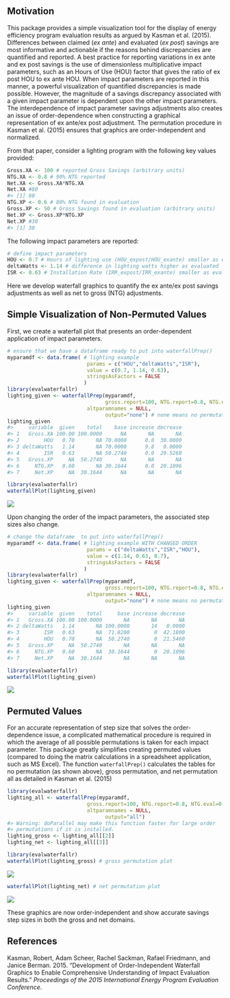 <!-- README.md is generated from README.Rmd. Please edit that file -->
Motivation
----------

This package provides a simple visualization tool for the display of energy efficiency program evaluation results as argued by Kasman et al. (2015). Differences between claimed (*ex ante*) and evaluated (*ex post*) savings are most informative and actionable if the reasons behind discrepancies are quantified and reported. A best practice for reporting variations in ex ante and ex post savings is the use of dimensionless multiplicative impact parameters, such as an Hours of Use (HOU) factor that gives the ratio of ex post HOU to ex ante HOU. When impact parameters are reported in this manner, a powerful visualization of quantified discrepancies is made possible. However, the magnitude of a savings discrepancy associated with a given impact parameter is dependent upon the other impact parameters. The interdependence of impact parameter savings adjustments also creates an issue of order-dependence when constructing a graphical representation of ex ante/ex post adjustment. The permutation procedure in Kasman et al. (2015) ensures that graphics are order-independent and normalized.

From that paper, consider a lighting program with the following key values provided:

``` r
Gross.XA <- 100 # reported Gross Savings (arbitrary units)
NTG.XA <- 0.8 # 90% NTG reported
Net.XA <- Gross.XA*NTG.XA
Net.XA #80
#> [1] 80
NTG.XP <- 0.6 # 80% NTG found in evaluation
Gross.XP <- 50 # Gross Savings found in evaluation (arbitrary units)
Net.XP <- Gross.XP*NTG.XP
Net.XP #30
#> [1] 30
```

The following impact parameters are reported:

``` r
# define impact parameters
HOU <- 0.7 # Hours of lighting use (HOU_expost/HOU_exante) smaller as evaluated
deltaWatts <- 1.14 # difference in lighting watts higher as evaluated
ISR <- 0.63 # Installation Rate (IRR_expost/IRR_exante) smaller as evaluated
```

Here we develop waterfall graphics to quantify the ex ante/ex post savings adjustments as well as net to gross (NTG) adjustments.

Simple Visualization of Non-Permuted Values
-------------------------------------------

First, we create a waterfall plot that presents an order-dependent application of impact parameters.

``` r
# ensure that we have a dataframe ready to put into waterfallPrep()
myparamdf <- data.frame( # lighting example
                          params = c("HOU","deltaWatts","ISR"),
                          value = c(0.7, 1.14, 0.63),
                          stringsAsFactors = FALSE
                         )
library(evalwaterfallr)
lighting_given <- waterfallPrep(myparamdf, 
                                gross.report=100, NTG.report=0.8, NTG.eval=0.6,
                          altparamnames = NULL,
                                output="none") # none means no permutation
lighting_given
#>     variable  given    total    base increase decrease
#> 1   Gross.XA 100.00 100.0000      NA       NA       NA
#> 2        HOU   0.70       NA 70.0000      0.0  30.0000
#> 3 deltaWatts   1.14       NA 70.0000      9.8   0.0000
#> 4        ISR   0.63       NA 50.2740      0.0  29.5260
#> 5   Gross.XP     NA  50.2740      NA       NA       NA
#> 6     NTG.XP   0.60       NA 30.1644      0.0  20.1096
#> 7     Net.XP     NA  30.1644      NA       NA       NA
```

``` r
library(evalwaterfallr)
waterfallPlot(lighting_given)
```

![](README-unnamed-chunk-5-1.png)

Upon changing the order of the impact parameters, the associated step sizes also change.

``` r
# change the dataframe  to put into waterfallPrep()
myparamdf <- data.frame( # lighting example WITH CHANGED ORDER
                          params = c("deltaWatts","ISR","HOU"),
                          value = c(1.14, 0.63, 0.7),
                          stringsAsFactors = FALSE
                         )
library(evalwaterfallr)
lighting_given <- waterfallPrep(myparamdf, 
                                gross.report=100, NTG.report=0.8, NTG.eval=0.6,
                          altparamnames = NULL,
                                output="none") # none means no permutation
lighting_given
#>     variable  given    total     base increase decrease
#> 1   Gross.XA 100.00 100.0000       NA       NA       NA
#> 2 deltaWatts   1.14       NA 100.0000       14   0.0000
#> 3        ISR   0.63       NA  71.8200        0  42.1800
#> 4        HOU   0.70       NA  50.2740        0  21.5460
#> 5   Gross.XP     NA  50.2740       NA       NA       NA
#> 6     NTG.XP   0.60       NA  30.1644        0  20.1096
#> 7     Net.XP     NA  30.1644       NA       NA       NA
```

``` r
library(evalwaterfallr)
waterfallPlot(lighting_given)
```

![](README-unnamed-chunk-7-1.png)

Permuted Values
---------------

For an accurate representation of step size that solves the order-dependence issue, a complicated mathematical procedure is required in which the average of all possible permutations is taken for each impact parameter. This package greatly simplifies creating permuted values (compared to doing the matrix calculations in a spreadsheet application, such as MS Excel). The function `waterfallPrep()` calculates the tables for no permutation (as shown above), gross permutation, and net permutation all as detailed in Kasman et al. (2015)

``` r
library(evalwaterfallr)
lighting_all <- waterfallPrep(myparamdf, 
                          gross.report=100, NTG.report=0.8, NTG.eval=0.6,
                          altparamnames = NULL,
                                output="all")
#> Warning: doParallel may make this function faster for large order
#> permutations if it is installed.
lighting_gross <- lighting_all[[2]]
lighting_net <- lighting_all[[3]]
```

``` r
library(evalwaterfallr)
waterfallPlot(lighting_gross) # gross permutation plot
```

![](README-unnamed-chunk-9-1.png)

``` r
waterfallPlot(lighting_net) # net permutation plot
```

![](README-unnamed-chunk-9-2.png)

These graphics are now order-independent and show accurate savings step sizes in both the gross and net domains.

References
----------

Kasman, Robert, Adam Scheer, Rachel Sackman, Rafael Friedmann, and Janice Berman. 2015. “Development of Order-Independent Waterfall Graphics to Enable Comprehensive Understanding of Impact Evaluation Results.” *Proceedings of the 2015 International Energy Program Evaluation Conference*.
